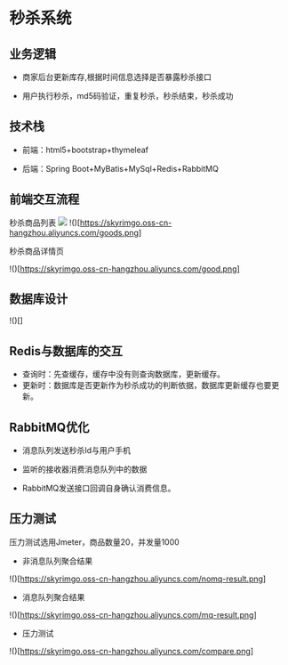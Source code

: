 # 秒杀系统

## 业务逻辑

* 商家后台更新库存,根据时间信息选择是否暴露秒杀接口

* 用户执行秒杀，md5码验证，重复秒杀，秒杀结束，秒杀成功

## 技术栈

* 前端：html5+bootstrap+thymeleaf

* 后端：Spring Boot+MyBatis+MySql+Redis+RabbitMQ

## 前端交互流程

秒杀商品列表
![](https://skyrimgo.oss-cn-hangzhou.aliyuncs.com/goods.png)
!()[https://skyrimgo.oss-cn-hangzhou.aliyuncs.com/goods.png]

秒杀商品详情页

!()[https://skyrimgo.oss-cn-hangzhou.aliyuncs.com/good.png]

## 数据库设计

!()[]

## Redis与数据库的交互

* 查询时：先查缓存，缓存中没有则查询数据库，更新缓存。
* 更新时：数据库是否更新作为秒杀成功的判断依据，数据库更新缓存也要更新。

## RabbitMQ优化

* 消息队列发送秒杀Id与用户手机

* 监听的接收器消费消息队列中的数据

* RabbitMQ发送接口回调自身确认消费信息。

## 压力测试

压力测试选用Jmeter，商品数量20，并发量1000

* 非消息队列聚合结果

!()[https://skyrimgo.oss-cn-hangzhou.aliyuncs.com/nomq-result.png]

* 消息队列聚合结果

!()[https://skyrimgo.oss-cn-hangzhou.aliyuncs.com/mq-result.png]

* 压力测试

!()[https://skyrimgo.oss-cn-hangzhou.aliyuncs.com/compare.png]
